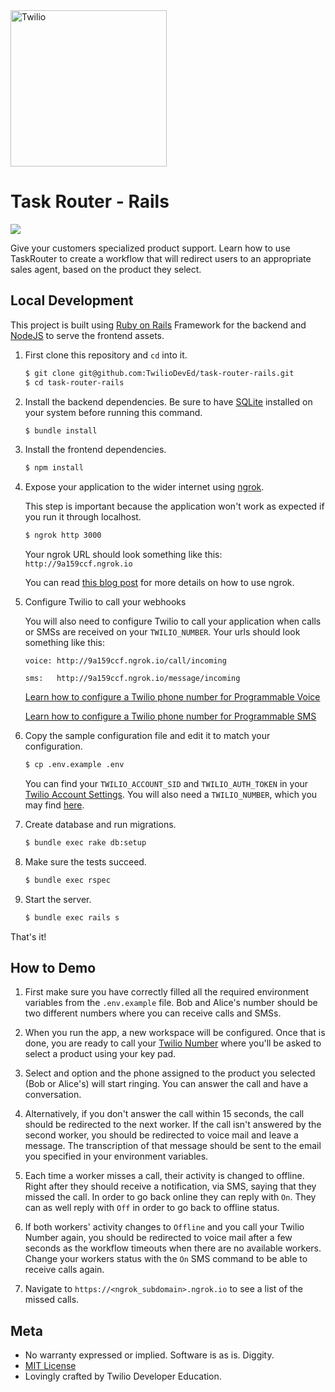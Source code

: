 <a  href="https://www.twilio.com">
<img  src="https://static0.twilio.com/marketing/bundles/marketing/img/logos/wordmark-red.svg"  alt="Twilio"  width="250"  />
</a>
 
# Task Router - Rails

![](https://github.com/TwilioDevEd/task-router-rails/actions/workflows/build.yml/badge.svg)

Give your customers specialized product support. Learn how to use TaskRouter to
create a workflow that will redirect users to an appropriate sales agent, based
on the product they select.

## Local Development

This project is built using [Ruby on Rails](http://rubyonrails.org/) Framework for the backend and [NodeJS](https://nodejs.org/en/) to serve the frontend assets.

1. First clone this repository and `cd` into it.

   ```bash
   $ git clone git@github.com:TwilioDevEd/task-router-rails.git
   $ cd task-router-rails
   ```

1. Install the backend dependencies. Be sure to have [SQLite](https://www.sqlite.org/download.html) installed on your system before running this command.

   ```bash
   $ bundle install
   ```

1. Install the frontend dependencies.
   ```bash
   $ npm install
   ```

1. Expose your application to the wider internet using [ngrok](http://ngrok.com).

   This step is important because the application won't work as expected if you run it through
   localhost.

   ```bash
   $ ngrok http 3000
   ```

   Your ngrok URL should look something like this: `http://9a159ccf.ngrok.io`

   You can read [this blog post](https://www.twilio.com/blog/2015/09/6-awesome-reasons-to-use-ngrok-when-testing-webhooks.html)
   for more details on how to use ngrok.

1. Configure Twilio to call your webhooks

   You will also need to configure Twilio to call your application when calls or SMSs are received on your `TWILIO_NUMBER`. Your urls should look something like this:

   ```
   voice: http://9a159ccf.ngrok.io/call/incoming

   sms:   http://9a159ccf.ngrok.io/message/incoming
   ```

   [Learn how to configure a Twilio phone number for Programmable Voice](https://www.twilio.com/docs/voice/quickstart/ruby#configure-your-webhook-url)

   [Learn how to configure a Twilio phone number for Programmable SMS](https://support.twilio.com/hc/en-us/articles/223136047-Configure-a-Twilio-Phone-Number-to-Receive-and-Respond-to-Messages)

1. Copy the sample configuration file and edit it to match your configuration.

   ```bash
   $ cp .env.example .env
   ```

   You can find your `TWILIO_ACCOUNT_SID` and `TWILIO_AUTH_TOKEN` in your
   [Twilio Account Settings](https://www.twilio.com/console/account/settings).
   You will also need a `TWILIO_NUMBER`, which you may find [here](https://www.twilio.com/console/phone-numbers/incoming).

1. Create database and run migrations.

   ```bash
   $ bundle exec rake db:setup
   ```

1. Make sure the tests succeed.

   ```bash
   $ bundle exec rspec
   ```

1. Start the server.

   ```bash
   $ bundle exec rails s
   ```

That's it!

## How to Demo

1. First make sure you have correctly filled all the required environment variables from the `.env.example` file. Bob and Alice's number should be two different numbers where you can receive calls and SMSs.

1. When you run the app, a new workspace will be configured. Once that is done, you are ready to call your [Twilio Number](https://www.twilio.com/console/phone-numbers/incoming) where you'll be asked to select a product using your key pad.

1. Select and option and the phone assigned to the product you selected (Bob or Alice's) will start ringing. You can answer the call and have a conversation.

1. Alternatively, if you don't answer the call within 15 seconds, the call should be redirected to the next worker. If the call isn't answered by the second worker, you should be redirected to voice mail and leave a message. The transcription of that message should be sent to the email you specified in your environment variables.

1. Each time a worker misses a call, their activity is changed to offline. Right after they should receive a notification, via SMS, saying that they missed the call. In order to go back online they can reply with `On`. They can as well reply with `Off` in order to go back to offline status.

1. If both workers' activity changes to `Offline` and you call your Twilio Number again, you should be redirected to voice mail after a few seconds as the workflow timeouts when there are no available workers. Change your workers status with the `On` SMS command to be able to receive calls again.

1. Navigate to `https://<ngrok_subdomain>.ngrok.io` to see a list of the missed calls.

## Meta

* No warranty expressed or implied. Software is as is. Diggity.
* [MIT License](LICENSE)
* Lovingly crafted by Twilio Developer Education.
